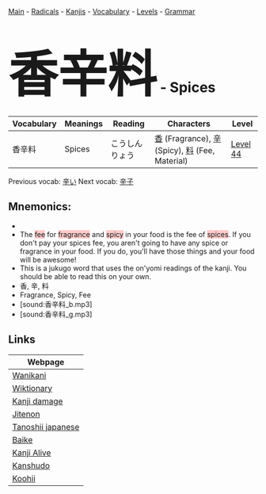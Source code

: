 <style> bigfont {font-size: 100px}</style>
[Main](../README.md) -
[Radicals](../radicals.md) -
[Kanjis](../kanjis.md) -
[Vocabulary](../vocabulary.md) -
[Levels](../levels.md) -
[Grammar](../grammar.md)
# <bigfont> 香辛料</bigfont> - Spices 

| Vocabulary | Meanings | Reading | Characters | Level |
| --- | --- | --- | --- | --- |
| 香辛料 | Spices | こうしんりょう |  [香](../kanjis/香.md) (Fragrance), [辛](../kanjis/辛.md) (Spicy), [料](../kanjis/料.md) (Fee, Material) | [Level 44](../levels/wk_level44.md) |

Previous vocab: [辛い](辛い.md) Next vocab: [辛子](辛子.md) 

## Mnemonics:

* 
* The <span style="background-color:#ffcccb"> fee</span> for <span style="background-color:#ffcccb"> fragrance</span> and <span style="background-color:#ffcccb"> spicy</span> in your food is the fee of <span style="background-color:#ffcccb"> spices</span>. If you don't pay your spices fee, you aren't going to have any spice or fragrance in your food. If you do, you'll have those things and your food will be awesome!
* This is a jukugo word that uses the on'yomi readings of the kanji. You should be able to read this on your own.
* 香, 辛, 料
* Fragrance, Spicy, Fee
* [sound:香辛料_b.mp3]
* [sound:香辛料_g.mp3]


## Links 

| Webpage |
| --- |
| [Wanikani          ](https://www.wanikani.com/kanji/香辛料) |
| [Wiktionary        ](https://en.wiktionary.org/wiki/香辛料) |
| [Kanji damage      ](http://www.kanjidamage.com/kanji/search?utf8=✓&q=香辛料) |
| [Jitenon           ](https://jitenon.com/kanji/香辛料) |
| [Tanoshii japanese ](https://www.tanoshiijapanese.com/dictionary/kanji.cfm?k=香辛料) |
| [Baike             ](https://baike.baidu.com/item/香辛料) |
| [Kanji Alive       ](https://app.kanjialive.com/香辛料) |
| [Kanshudo          ](https://www.kanshudo.com/searchmn?q=香辛料) |
| [Koohii            ](https://kanji.koohii.com/study/kanji/香辛料) |
